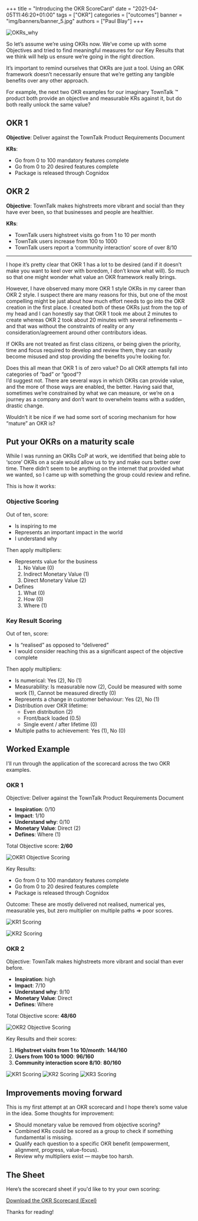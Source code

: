 +++
title = "Introducing the OKR ScoreCard"
date = "2021-04-05T11:46:20+01:00"
tags = ["OKR"]
categories = ["outcomes"]
banner = "img/banners/banner_5.jpg"
authors = ["Paul Blay"]
+++


![OKRs_why](/img/OKR_Scorecard/OKRs_why-1024x227-1.png)

So let’s assume we’re using OKRs now. We’ve come up with some Objectives and tried to find meaningful measures for our Key Results that we think will help us ensure we’re going in the right direction.

It’s important to remind ourselves that OKRs are just a tool. Using an ORK framework doesn’t necessarily ensure that we’re getting any tangible benefits over any other approach.

For example, the next two OKR examples for our imaginary TownTalk ™ product both provide an objective and measurable KRs against it, but do both really unlock the same value?

## OKR 1

**Objective**: Deliver against the TownTalk Product Requirements Document

**KRs**:
- Go from 0 to 100 mandatory features complete
- Go from 0 to 20 desired features complete
- Package is released through Cognidox

## OKR 2

**Objective**: TownTalk makes highstreets more vibrant and social than they have ever been, so that businesses and people are healthier.

**KRs**:
- TownTalk users highstreet visits go from 1 to 10 per month
- TownTalk users increase from 100 to 1000
- TownTalk users report a ‘community interaction’ score of over 8/10

---

I hope it’s pretty clear that OKR 1 has a lot to be desired (and if it doesn’t make you want to keel over with boredom, I don’t know what will). So much so that one might wonder what value an OKR framework really brings.

However, I have observed many more OKR 1 style OKRs in my career than OKR 2 style. I suspect there are many reasons for this, but one of the most compelling might be just about how much effort needs to go into the OKR creation in the first place. I created both of these OKRs just from the top of my head and I can honestly say that OKR 1 took me about 2 minutes to create whereas OKR 2 took about 20 minutes with several refinements – and that was without the constraints of reality or any consideration/agreement around other contributors ideas.

If OKRs are not treated as first class citizens, or being given the priority, time and focus required to develop and review them, they can easily become misused and stop providing the benefits you’re looking for.

Does this all mean that OKR 1 is of zero value? Do all OKR attempts fall into categories of “bad” or “good”?  
I’d suggest not. There are several ways in which OKRs can provide value, and the more of those ways are enabled, the better. Having said that, sometimes we’re constrained by what we can measure, or we’re on a journey as a company and don’t want to overwhelm teams with a sudden, drastic change.

Wouldn’t it be nice if we had some sort of scoring mechanism for how “mature” an OKR is?

## Put your OKRs on a maturity scale

While I was running an OKRs CoP at work, we identified that being able to ‘score’ OKRs on a scale would allow us to try and make ours better over time. There didn’t seem to be anything on the internet that provided what we wanted, so I came up with something the group could review and refine.

This is how it works:

### Objective Scoring
Out of ten, score:
- Is inspiring to me
- Represents an important impact in the world
- I understand why

Then apply multipliers:
- Represents value for the business
  1. No Value (0)
  2. Indirect Monetary Value (1)
  3. Direct Monetary Value (2)
- Defines
  1. What (0)
  2. How (0)
  3. Where (1)

### Key Result Scoring
Out of ten, score:
- Is “realised” as opposed to “delivered”
- I would consider reaching this as a significant aspect of the objective complete

Then apply multipliers:
- Is numerical: Yes (2), No (1)
- Measurability: Is measurable now (2), Could be measured with some work (1), Cannot be measured directly (0)
- Represents a change in customer behaviour: Yes (2), No (1)
- Distribution over OKR lifetime:
  - Even distribution (2)
  - Front/back loaded (0.5)
  - Single event / after lifetime (0)
- Multiple paths to achievement: Yes (1), No (0)

## Worked Example

I'll run through the application of the scorecard across the two OKR examples.

### OKR 1
Objective: Deliver against the TownTalk Product Requirements Document  
- **Inspiration**: 0/10
- **Impact**: 1/10
- **Understand why**: 0/10
- **Monetary Value**: Direct (2)
- **Defines**: Where (1)

Total Objective score: **2/60**

![OKR1 Objective Scoring](/img/OKR_Scorecard//2022-01-01-21_26_08-Window_1.png)

Key Results:
- Go from 0 to 100 mandatory features complete
- Go from 0 to 20 desired features complete
- Package is released through Cognidox

Outcome: These are mostly delivered not realised, numerical yes, measurable yes, but zero multiplier on multiple paths => poor scores.

![KR1 Scoring](/img/OKR_Scorecard/2022-01-01-22_18_36-Window_2.png)

![KR2 Scoring](/img/OKR_Scorecard/2022-01-01-22_21_46-Window_3.png)

### OKR 2
Objective: TownTalk makes highstreets more vibrant and social than ever before.  
- **Inspiration**: high
- **Impact**: 7/10
- **Understand why**: 9/10
- **Monetary Value**: Direct
- **Defines**: Where

Total Objective score: **48/60**

![OKR2 Objective Scoring](/img/OKR_Scorecard/OKR2_objective_1.png)

Key Results and their scores:
1. **Highstreet visits from 1 to 10/month**: **144/160**
2. **Users from 100 to 1000**: **96/160**
3. **Community interaction score 8/10**: **80/160**

![KR1 Scoring](/img/OKR_Scorecard/OKR2_KR1.png)
![KR2 Scoring](/img/OKR_Scorecard/OKR2_KR2.png)
![KR3 Scoring](/img/OKR_Scorecard/OKR2_KR3.png)

## Improvements moving forward

This is my first attempt at an OKR scorecard and I hope there’s some value in the idea. Some thoughts for improvement:
- Should monetary value be removed from objective scoring?
- Combined KRs could be scored as a group to check if something fundamental is missing.
- Qualify each question to a specific OKR benefit (empowerment, alignment, progress, value-focus).
- Review why multipliers exist — maybe too harsh.

## The Sheet

Here’s the scorecard sheet if you'd like to try your own scoring:

[Download the OKR Scorecard (Excel)](/img/OKR_Scorecard/OKRs-scorecard.xlsx)

Thanks for reading!